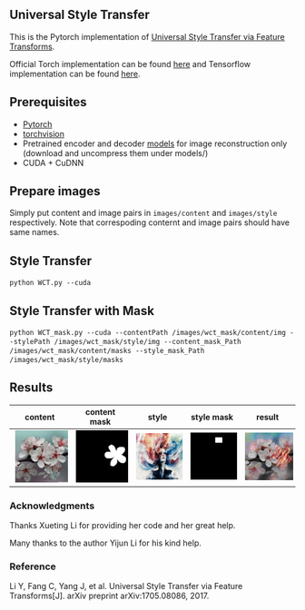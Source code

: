 ## Universal Style Transfer

This is the Pytorch implementation of [Universal Style Transfer via Feature Transforms](https://arxiv.org/pdf/1705.08086.pdf).

Official Torch implementation can be found [here](https://github.com/Yijunmaverick/UniversalStyleTransfer) and Tensorflow implementation can be found [here](https://github.com/eridgd/WCT-TF).

## Prerequisites
- [Pytorch](http://pytorch.org/)
- [torchvision](https://github.com/pytorch/vision)
- Pretrained encoder and decoder [models](https://drive.google.com/file/d/1M5KBPfqrIUZqrBZf78CIxLrMUT4lD4t9/view?usp=sharing) for image reconstruction only (download and uncompress them under models/)
- CUDA + CuDNN

## Prepare images
Simply put content and image pairs in `images/content` and `images/style` respectively. Note that correspoding conternt and image pairs should have same names.


## Style Transfer

```
python WCT.py --cuda
```

## Style Transfer with Mask

```
python WCT_mask.py --cuda --contentPath /images/wct_mask/content/img --stylePath /images/wct_mask/style/img --content_mask_Path /images/wct_mask/content/masks --style_mask_Path /images/wct_mask/style/masks
```

## Results
|content| content mask | style | style mask | result|
| -- |  -- | -- | -- | -- |
| <img src="images/wct_mask/content/imgs/im.png" width="150" hspace="3">|<img src="images/wct_mask/content/masks/im.png" width="150" hspace="3">|<img src="images/wct_mask/style/imgs/im.png" width="150" hspace="3">|<img src="images/wct_mask/style/masks/im.png" width="150" hspace="3">|<img src="samples/im_1.png" width="150" hspace="3">|



<!--
<img src="images/content/in1.jpg" width="200" hspace="5"><img src="images/style/in1.jpg" width="200" hspace="5"><img src="images/content/in3.jpg" width="200" hspace="5"><img src="images/style/in3.jpg" width="200" hspace="5">

<img src="samples/in1.jpg" width="400" hspace="10"><img src="samples/in3.jpg" width="400" hspace="10">

<img src="images/content/in2.jpg" width="200" hspace="5"><img src="images/style/in2.jpg" width="200" hspace="5"><img src="images/content/in4.jpg" width="200" hspace="5"><img src="images/style/in4.jpg" width="200" hspace="5">

<img src="samples/in2.jpg" width="400" hspace="10"><img src="samples/in4.jpg" width="400" hspace="10">
--> 

### Acknowledgments
Thanks Xueting Li for providing her code and her great help. 

Many thanks to the author Yijun Li for his kind help.

### Reference
Li Y, Fang C, Yang J, et al. Universal Style Transfer via Feature Transforms[J]. arXiv preprint arXiv:1705.08086, 2017.
